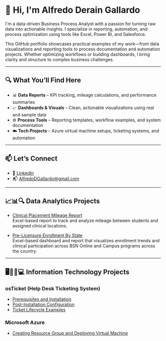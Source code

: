 # 👋 Hi, I'm Alfredo Derain Gallardo

I'm a data-driven Business Process Analyst with a passion for turning raw data into actionable insights. I specialize in reporting, automation, and process optimization using tools like Excel, Power BI, and Salesforce.

This GitHub portfolio showcases practical examples of my work—from data visualizations and reporting tools to process documentation and automation projects. Whether optimizing workflows or building dashboards, I bring clarity and structure to complex business challenges.

---

## 🔍 What You’ll Find Here

- 📊 **Data Reports** – KPI tracking, mileage calculations, and performance summaries  
- 📈 **Dashboards & Visuals** – Clean, actionable visualizations using real and sample data  
- ⚙️ **Process Tools** – Reporting templates, workflow examples, and system documentation  
- ☁️ **Tech Projects** – Azure virtual machine setups, ticketing systems, and automation

---

## 📫 Let’s Connect

- 💼 [LinkedIn](https://linkedin.com/in/AlfredoDGallardo)  
- 📬 AlfredoDGallardo@gmail.com  

---

## 📈📊🔍 Data Analytics Projects

- [Clinical Placement Mileage Report](https://github.com/AlfredoDGallardo/Clinical-Placement-Mileage-Report)  
  Excel-based report to track and analyze mileage between students and assigned clinical locations.

- [Pre-Licensure Enrollment By State](https://github.com/AlfredoDGallardo/PreLicensure-Enrollment-by-State/blob/main/README.md)   
  Excel-based dashboard and report that visualizes enrollment trends and clinical participation across BSN Online and Campus programs across the country.

---

## 🖥️👨‍💻💻 Information Technology Projects

### **osTicket (Help Desk Ticketing System)**
- [Prerequisites and Installation](https://github.com/AlfredoDGallardo/osTicket-Prereqs)  
- [Post-Installation Configuration](https://github.com/AlfredoDGallardo/osTicket-configurations)  
- [Ticket Lifecycle Examples](https://github.com/AlfredoDGallardo/osTicket-TicketExamples)  

### **Microsoft Azure**
- [Creating Resource Group and Deploying Virtual Machine](https://github.com/AlfredoDGallardo/MIcrosoftAzure-ResourceGroupVirtualMachine)  
